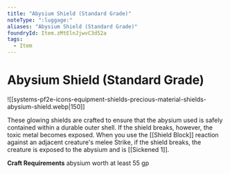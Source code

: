 ```yaml
---
title: "Abysium Shield (Standard Grade)"
noteType: ":luggage:"
aliases: "Abysium Shield (Standard Grade)"
foundryId: Item.zMtElnJjwvC3d52a
tags:
  - Item
---
```


# Abysium Shield (Standard Grade)
![[systems-pf2e-icons-equipment-shields-precious-material-shields-abysium-shield.webp|150]]

These glowing shields are crafted to ensure that the abysium used is safely contained within a durable outer shell. If the shield breaks, however, the toxic metal becomes exposed. When you use the [[Shield Block]] reaction against an adjacent creature's melee Strike, if the shield breaks, the creature is exposed to the abysium and is [[Sickened 1]].

**Craft Requirements** abysium worth at least 55 gp
